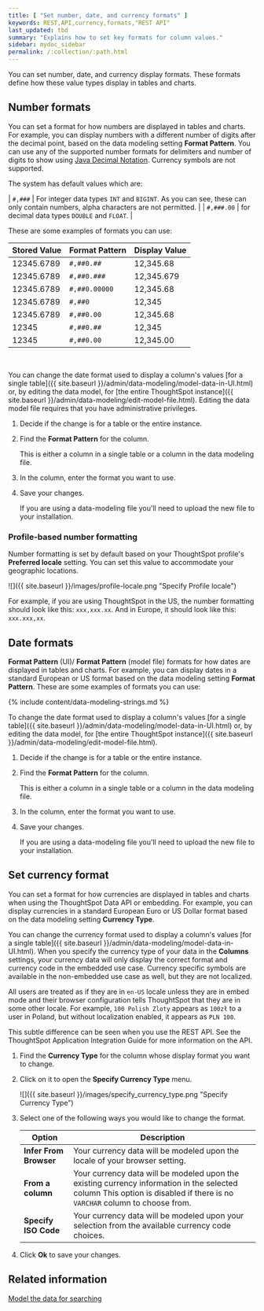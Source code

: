 ```yaml
---
title: [ "Set number, date, and currency formats" ]
keywords: REST,API,currency,formats,"REST API"
last_updated: tbd
summary: "Explains how to set key formats for column values."
sidebar: mydoc_sidebar
permalink: /:collection/:path.html
---
```

You can set number, date, and currency display formats. These formats define how
these value types display in tables and charts.

## Number formats

You can set a format for how numbers are displayed in tables and charts. For
example, you can display numbers with a different number of digits after the
decimal point, based on the data modeling setting **Format Pattern**. You can
use any of the supported number formats for delimiters and number of digits to
show using [Java Decimal
Notation](http://docs.oracle.com/javase/7/docs/api/java/text/DecimalFormat.html).
Currency symbols are not supported.

The system has default values which are:

| `#,###` | For integer data types `INT` and `BIGINT`. As you can see, these can only contain numbers, alpha characters are not permitted. |
| `#,###.00` | for decimal data types `DOUBLE` and `FLOAT`. |

These are some examples of formats you can use:

|Stored Value|Format Pattern|Display Value|
|------------|--------------|-------------|
|12345.6789|`#,##0.##`|12,345.68|
|12345.6789|`#,##0.###`|12,345.679|
|12345.6789|`#,##0.00000`|12,345.68|
|12345.6789|`#,##0`|12,345|
|12345.6789|`#,##0.00`|12,345.68|
|12345|`#,##0.##`|12,345|
|12345|`#,##0.00`|12,345.00|

&nbsp;

You can change the date format used to display a column's values [for a single
table]({{ site.baseurl }}/admin/data-modeling/model-data-in-UI.html) or, by
editing the data model, for [the entire ThoughtSpot instance]({{ site.baseurl
}}/admin/data-modeling/edit-model-file.html). Editing the data model file
requires that you have administrative privileges.

1. Decide if the change is for a table or the entire instance.

2. Find the **Format Pattern** for the column.

   This is either a column in a single table or a column in the data modeling file.

3. In the column, enter the format you want to use.

4. Save your changes.

   If you are using a data-modeling file you'll need to upload the new file to your installation.

### Profile-based number formatting

Number formatting is set by default based on your ThoughtSpot profile's
**Preferred locale** setting. You can set this value to accommodate your
geographic locations.

![]({{ site.baseurl }}/images/profile-locale.png "Specify Profile locale")


For example, if you are using ThoughtSpot in the US, the number formatting
should look like this: `xxx,xxx.xx`. And in Europe, it should look like this:
`xxx.xxx,xx`.

## Date formats

**Format Pattern** (UI)/ **Format Pattern** (model file) formats for how dates are
displayed in tables and charts. For example, you can display dates in a standard
European or US format based on the data modeling setting **Format Pattern**.
These are some examples of formats you can use:

{% include content/data-modeling-strings.md %}

To change the date format used to display a column's values [for a single
table]({{ site.baseurl }}/admin/data-modeling/model-data-in-UI.html) or, by
editing the data model, for [the entire ThoughtSpot instance]({{ site.baseurl
}}/admin/data-modeling/edit-model-file.html).


1. Decide if the change is for a table or the entire instance.

2. Find the **Format Pattern** for the column.

   This is either a column in a single table or a column in the data modeling file.

3. In the column, enter the format you want to use.

4. Save your changes.

   If you are using a data-modeling file you'll need to upload the new file to your installation.

## Set currency format

You can set a format for how currencies are displayed in tables and charts when
using the ThoughtSpot Data API or embedding. For example, you can display
currencies in a standard European Euro or US Dollar format based on the data
modeling setting **Currency Type**.

You can change the currency format used to display a column's values [for a
single table]({{ site.baseurl }}/admin/data-modeling/model-data-in-UI.html).
When you specify the currency type of your data in the **Columns** settings, your
currency data will only display the correct format and currency code in the
embedded use case. Currency specific symbols are available in the non-embedded
use case as well, but they are not localized.

All users are treated as if they are in `en-US` locale unless they are in embed
mode and their browser configuration tells ThoughtSpot that they are in some
other locale. For example, `100 Polish Zloty` appears as `100zł` to a user in
Poland, but without localization enabled, it appears as `PLN 100`.

This subtle difference can be seen when you use the REST API. See the
ThoughtSpot Application Integration Guide for more information on the API.

1. Find the **Currency Type** for the column whose display format you want to change.

2. Click on it to open the **Specify Currency Type** menu.

     ![]({{ site.baseurl }}/images/specify_currency_type.png "Specify Currency Type")

3. Select one of the following ways you would like to change the format.

    | Option                  | Description |
    | ------------------------|----------|
    | **Infer From Browser** | Your currency data will be modeled upon the locale of your browser setting. |
    | **From a column** | Your currency data will be modeled upon the existing currency information in the selected column This option is disabled if there is no `VARCHAR` column to choose from.
    | **Specify ISO Code** | Your currency data will be modeled upon your selection from the available currency code choices. |

4. Click **Ok** to save your changes.


## Related information  

[Model the data for searching](semantic-modeling.html#)
